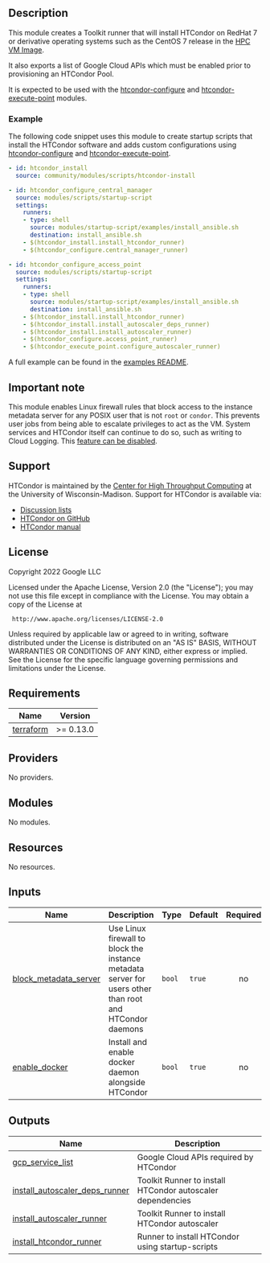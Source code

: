 ## Description

This module creates a Toolkit runner that will install HTCondor on RedHat 7 or
derivative operating systems such as the CentOS 7 release in the [HPC VM
Image][hpcvmimage].

It also exports a list of Google Cloud APIs which must be enabled prior to
provisioning an HTCondor Pool.

It is expected to be used with the [htcondor-configure] and
[htcondor-execute-point] modules.

[hpcvmimage]: https://cloud.google.com/compute/docs/instances/create-hpc-vm
[htcondor-configure]: ../../scheduler/htcondor-configure/README.md
[htcondor-execute-point]: ../../compute/htcondor-execute-point/README.md

### Example

The following code snippet uses this module to create startup scripts that
install the HTCondor software and adds custom configurations using
[htcondor-configure] and [htcondor-execute-point].

```yaml
- id: htcondor_install
  source: community/modules/scripts/htcondor-install

- id: htcondor_configure_central_manager
  source: modules/scripts/startup-script
  settings:
    runners:
    - type: shell
      source: modules/startup-script/examples/install_ansible.sh
      destination: install_ansible.sh
    - $(htcondor_install.install_htcondor_runner)
    - $(htcondor_configure.central_manager_runner)

- id: htcondor_configure_access_point
  source: modules/scripts/startup-script
  settings:
    runners:
    - type: shell
      source: modules/startup-script/examples/install_ansible.sh
      destination: install_ansible.sh
    - $(htcondor_install.install_htcondor_runner)
    - $(htcondor_install.install_autoscaler_deps_runner)
    - $(htcondor_install.install_autoscaler_runner)
    - $(htcondor_configure.access_point_runner)
    - $(htcondor_execute_point.configure_autoscaler_runner)
```

A full example can be found in the [examples README][htc-example].

[htc-example]: ../../../../examples/README.md#htcondor-poolyaml--

## Important note

This module enables Linux firewall rules that block access to the instance
metadata server for any POSIX user that is not `root` or `condor`. This prevents
user jobs from being able to escalate privileges to act as the VM. System
services and HTCondor itself can continue to do so, such as writing to Cloud
Logging. This [feature can be disabled](#input_block_metadata_server).

## Support

HTCondor is maintained by the [Center for High Throughput Computing][chtc] at
the University of Wisconsin-Madison. Support for HTCondor is available via:

- [Discussion lists](https://htcondor.org/mail-lists/)
- [HTCondor on GitHub](https://github.com/htcondor/htcondor/)
- [HTCondor manual](https://htcondor.readthedocs.io/en/latest/)

[chtc]: https://chtc.cs.wisc.edu/

## License

<!-- BEGINNING OF PRE-COMMIT-TERRAFORM DOCS HOOK -->
Copyright 2022 Google LLC

Licensed under the Apache License, Version 2.0 (the "License");
you may not use this file except in compliance with the License.
You may obtain a copy of the License at

     http://www.apache.org/licenses/LICENSE-2.0

Unless required by applicable law or agreed to in writing, software
distributed under the License is distributed on an "AS IS" BASIS,
WITHOUT WARRANTIES OR CONDITIONS OF ANY KIND, either express or implied.
See the License for the specific language governing permissions and
limitations under the License.

## Requirements

| Name | Version |
|------|---------|
| <a name="requirement_terraform"></a> [terraform](#requirement\_terraform) | >= 0.13.0 |

## Providers

No providers.

## Modules

No modules.

## Resources

No resources.

## Inputs

| Name | Description | Type | Default | Required |
|------|-------------|------|---------|:--------:|
| <a name="input_block_metadata_server"></a> [block\_metadata\_server](#input\_block\_metadata\_server) | Use Linux firewall to block the instance metadata server for users other than root and HTCondor daemons | `bool` | `true` | no |
| <a name="input_enable_docker"></a> [enable\_docker](#input\_enable\_docker) | Install and enable docker daemon alongside HTCondor | `bool` | `true` | no |

## Outputs

| Name | Description |
|------|-------------|
| <a name="output_gcp_service_list"></a> [gcp\_service\_list](#output\_gcp\_service\_list) | Google Cloud APIs required by HTCondor |
| <a name="output_install_autoscaler_deps_runner"></a> [install\_autoscaler\_deps\_runner](#output\_install\_autoscaler\_deps\_runner) | Toolkit Runner to install HTCondor autoscaler dependencies |
| <a name="output_install_autoscaler_runner"></a> [install\_autoscaler\_runner](#output\_install\_autoscaler\_runner) | Toolkit Runner to install HTCondor autoscaler |
| <a name="output_install_htcondor_runner"></a> [install\_htcondor\_runner](#output\_install\_htcondor\_runner) | Runner to install HTCondor using startup-scripts |
<!-- END OF PRE-COMMIT-TERRAFORM DOCS HOOK -->
